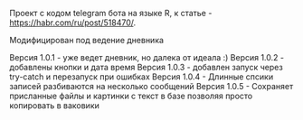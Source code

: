 Проект с кодом telegram бота на языке R, к статье - https://habr.com/ru/post/518470/.

Модифицирован под ведение дневника

Версия 1.0.1 - уже ведет дневник, но далека от идеала :)
Версия 1.0.2 - добавлены кнопки и дата время
Версия 1.0.3 - добавлен запуск через try-catch и перезапуск при ошибках
Версия 1.0.4 - Длинные спсики записей разбиваются на несколько сообщений
Версия 1.0.5 - Сохраняет присланные файлы и картинки с текст в базе позволяя просто копировать в ваковики
